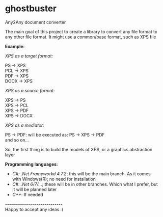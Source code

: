 # ghostbuster
<p>Any2Any document converter</p>

<p>The main goal of this project to create a library to convert any file format to any other file format.
It might use a common/base format, such as XPS file</p>

<p><b>Example:</b></p>
<p><i>XPS as a target format:</i></p>
<p>
PS   -> XPS <br />
PCL  -> XPS <br />
PDF  -> XPS <br />
DOCX -> XPS <br />
</p>
<p><i>
XPS as a source format:
</i></p>
<p>
XPS -> PS <br />
XPS -> PCL <br />
XPS -> PDF <br />
XPS -> DOCX <br />
</p>

<p><i>XPS as a mediator:</i></p>
<p>
PS -> PDF: will be executed as: PS -> XPS -> PDF <br />
and so on... <br />
</p>

<p>
So, the first thing is to build the models of XPS, or a graphics abstraction layer
</p>

<p>
  <b>Programming languages:</b> <br />
    <ul>
      <li><i>C#: .Net Frameworkd 4.7.2</i>; this will be the main branch. As it comes with Windows(R); no need for installation</li>
      <li><i>C#: .Net 6/7/...</i>; these will be in other branches. Which what I prefer, but it will be planned later</li>
      <li><i>C++</i>: If needed</li>
    </ul>
</p>

<p>
----------------------------- <br />
Happy to accept any ideas :) <br />
</p>
